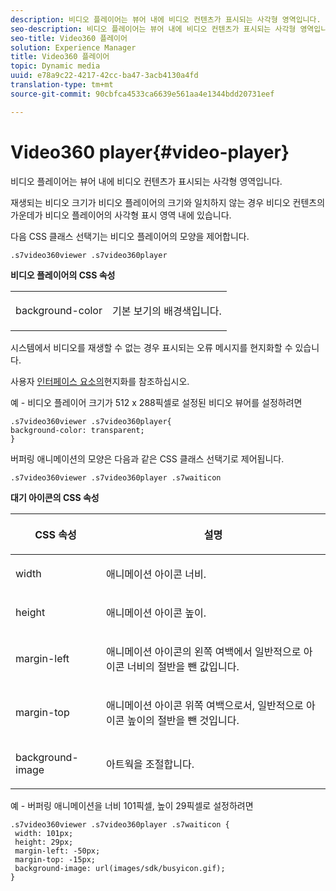 ```yaml
---
description: 비디오 플레이어는 뷰어 내에 비디오 컨텐츠가 표시되는 사각형 영역입니다.
seo-description: 비디오 플레이어는 뷰어 내에 비디오 컨텐츠가 표시되는 사각형 영역입니다.
seo-title: Video360 플레이어
solution: Experience Manager
title: Video360 플레이어
topic: Dynamic media
uuid: e78a9c22-4217-42cc-ba47-3acb4130a4fd
translation-type: tm+mt
source-git-commit: 90cbfca4533ca6639e561aa4e1344bdd20731eef

---
```



# Video360 player{#video-player}

비디오 플레이어는 뷰어 내에 비디오 컨텐츠가 표시되는 사각형 영역입니다.

<!--<a id="section_061E550C1C1D4DB2BD663A898895B38C"></a>-->

재생되는 비디오 크기가 비디오 플레이어의 크기와 일치하지 않는 경우 비디오 컨텐츠의 가운데가 비디오 플레이어의 사각형 표시 영역 내에 있습니다.

다음 CSS 클래스 선택기는 비디오 플레이어의 모양을 제어합니다.

```
.s7video360viewer .s7video360player
```

**비디오 플레이어의 CSS 속성**

<table id="table_C48C56E696304C9BAFEE71BA9EA9A174"> 
 <tbody> 
  <tr> 
   <td colname="col1"> <p> <span class="codeph"> background-color </span> </p> </td> 
   <td colname="col2"> <p>기본 보기의 배경색입니다. </p> </td> 
  </tr> 
 </tbody> 
</table>

시스템에서 비디오를 재생할 수 없는 경우 표시되는 오류 메시지를 현지화할 수 있습니다.

사용자 [인터페이스 요소의](../../../c-html5-aem-asset-viewers/c-html5-aem-video360/c-html5-aem-video360-localization.md#concept-16262b8096474d6c9c018c3e99110dd1)현지화를 참조하십시오.

예 - 비디오 플레이어 크기가 512 x 288픽셀로 설정된 비디오 뷰어를 설정하려면

```
.s7video360viewer .s7video360player{ 
background-color: transparent; 
}
```

<!--<a id="section_5B82913FF3C44B7B8187969CB15E9560"></a>-->

버퍼링 애니메이션의 모양은 다음과 같은 CSS 클래스 선택기로 제어됩니다.

```
.s7video360viewer .s7video360player .s7waiticon
```

**대기 아이콘의 CSS 속성**

<table id="table_8DB41A0FF2A746F78B763564C4F3EBE0"> 
 <thead> 
  <tr> 
   <th colname="col1" class="entry"> <p>CSS 속성 </p> </th> 
   <th colname="col2" class="entry"> <p>설명 </p> </th> 
  </tr> 
 </thead>
 <tbody> 
  <tr> 
   <td colname="col1"> <p> <span class="codeph"> width </span> </p> </td> 
   <td colname="col2"> <p> 애니메이션 아이콘 너비. </p> </td> 
  </tr> 
  <tr> 
   <td colname="col1"> <p> <span class="codeph"> height </span> </p> </td> 
   <td colname="col2"> <p> 애니메이션 아이콘 높이. </p> </td> 
  </tr> 
  <tr> 
   <td colname="col1"> <p> <span class="codeph"> margin-left </span> </p> </td> 
   <td colname="col2"> <p> 애니메이션 아이콘의 왼쪽 여백에서 일반적으로 아이콘 너비의 절반을 뺀 값입니다. </p> </td> 
  </tr> 
  <tr> 
   <td colname="col1"> <p> <span class="codeph"> margin-top </span> </p> </td> 
   <td colname="col2"> <p> 애니메이션 아이콘 위쪽 여백으로서, 일반적으로 아이콘 높이의 절반을 뺀 것입니다. </p> </td> 
  </tr> 
  <tr> 
   <td colname="col1"> <p> <span class="codeph"> background-image </span> </p> </td> 
   <td colname="col2"> <p> 아트웍을 조절합니다. </p> </td> 
  </tr> 
 </tbody> 
</table>

예 - 버퍼링 애니메이션을 너비 101픽셀, 높이 29픽셀로 설정하려면

```
.s7video360viewer .s7video360player .s7waiticon { 
 width: 101px; 
 height: 29px; 
 margin-left: -50px; 
 margin-top: -15px; 
 background-image: url(images/sdk/busyicon.gif); 
}
```

